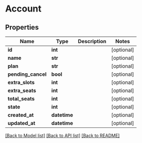 # Account

## Properties
Name | Type | Description | Notes
------------ | ------------- | ------------- | -------------
**id** | **int** |  | [optional] 
**name** | **str** |  | [optional] 
**plan** | **str** |  | [optional] 
**pending_cancel** | **bool** |  | [optional] 
**extra_slots** | **int** |  | [optional] 
**extra_seats** | **int** |  | [optional] 
**total_seats** | **int** |  | [optional] 
**state** | **int** |  | [optional] 
**created_at** | **datetime** |  | [optional] 
**updated_at** | **datetime** |  | [optional] 

[[Back to Model list]](../README.md#documentation-for-models) [[Back to API list]](../README.md#documentation-for-api-endpoints) [[Back to README]](../README.md)


